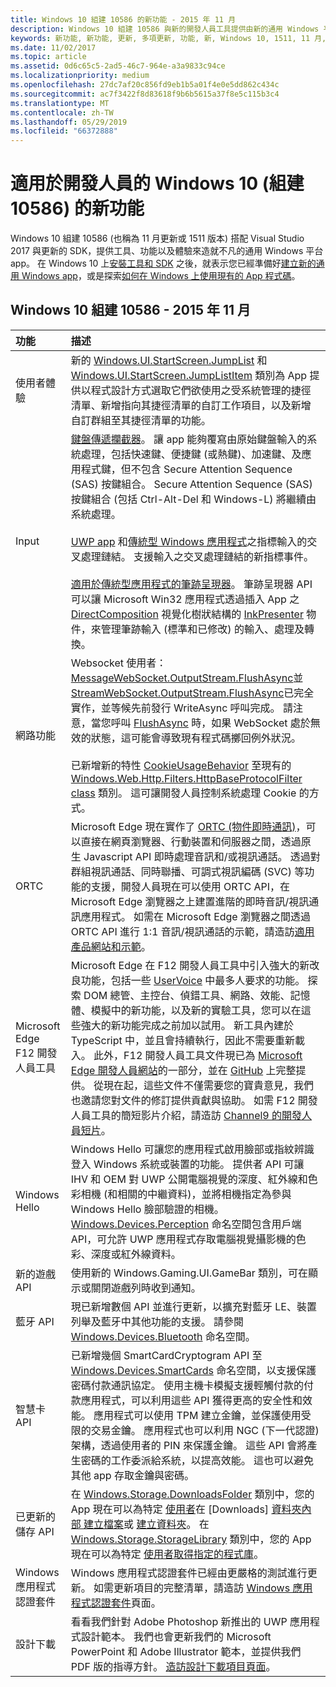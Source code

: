 ```yaml
---
title: Windows 10 組建 10586 的新功能 - 2015 年 11 月
description: Windows 10 組建 10586 與新的開發人員工具提供由新的通用 Windows 平台所提供的工具、功能及體驗。
keywords: 新功能, 新功能, 更新, 多項更新, 功能, 新, Windows 10, 1511, 11 月, 10586
ms.date: 11/02/2017
ms.topic: article
ms.assetid: 0d6c65c5-2ad5-46c7-964e-a3a9833c94ce
ms.localizationpriority: medium
ms.openlocfilehash: 27dc7af20c856fd9eb1b5a01f4e0e5dd862c434c
ms.sourcegitcommit: ac7f3422f8d83618f9b6b5615a37f8e5c115b3c4
ms.translationtype: MT
ms.contentlocale: zh-TW
ms.lasthandoff: 05/29/2019
ms.locfileid: "66372888"
---
```

# <a name="whats-new-in-windows-10-for-developers-build-10586"></a>適用於開發人員的 Windows 10 (組建 10586) 的新功能

Windows 10 組建 10586 (也稱為 11 月更新或 1511 版本) 搭配 Visual Studio 2017 與更新的 SDK，提供工具、功能以及體驗來造就不凡的通用 Windows 平台 app。 在 Windows 10 上[安裝工具和 SDK](https://go.microsoft.com/fwlink/?LinkId=821431) 之後，就表示您已經準備好[建立新的通用 Windows app](../get-started/create-uwp-apps.md)，或是探索[如何在 Windows 上使用現有的 App 程式碼](../porting/index.md)。

## <a name="windows-10-build-10586---november-2015"></a>Windows 10 組建 10586 - 2015 年 11 月

功能 | 描述
 :---- | :----
 使用者體驗 | 新的 [Windows.UI.StartScreen.JumpList](https://docs.microsoft.com/uwp/api/windows.ui.startscreen) 和 [Windows.UI.StartScreen.JumpListItem](https://docs.microsoft.com/uwp/api/windows.ui.startscreen) 類別為 App 提供以程式設計方式選取它們欲使用之受系統管理的捷徑清單、新增指向其捷徑清單的自訂工作項目，以及新增自訂群組至其捷徑清單的功能。
 Input | [鍵盤傳遞攔截器](https://docs.microsoft.com/uwp/api/windows.ui.input.keyboarddeliveryinterceptor)。 讓 app 能夠覆寫由原始鍵盤輸入的系統處理，包括快速鍵、便捷鍵 (或熱鍵)、加速鍵、及應用程式鍵，但不包含 Secure Attention Sequence (SAS) 按鍵組合。 Secure Attention Sequence (SAS) 按鍵組合 (包括 Ctrl-Alt-Del 和 Windows-L) 將繼續由系統處理。 <br /><br />[UWP app](https://docs.microsoft.com/uwp/api/windows.ui.core.corewindow) 和[傳統型 Windows 應用程式](https://msdn.microsoft.com/library/windows/desktop/hh454903(v=vs.85).aspx)之指標輸入的交叉處理鏈結。 支援輸入之交叉處理鏈結的新指標事件。 <br /><br />[適用於傳統型應用程式的筆跡呈現器](https://msdn.microsoft.com/library/windows/desktop/mt622165(v=vs.85).aspx)。 筆跡呈現器 API 可以讓 Microsoft Win32 應用程式透過插入 App 之 [DirectComposition](https://msdn.microsoft.com/library/windows/desktop/hh437371(v=vs.85).aspx) 視覺化樹狀結構的 [InkPresenter](https://docs.microsoft.com/uwp/api/Windows.UI.Input.Inking.InkPresenter) 物件，來管理筆跡輸入 (標準和已修改) 的輸入、處理及轉換。
網路功能 | Websocket 使用者：[MessageWebSocket.OutputStream.FlushAsync](https://docs.microsoft.com/uwp/api/windows.storage.streams.datawriter.flushasync)並[StreamWebSocket.OutputStream.FlushAsync](https://docs.microsoft.com/uwp/api/windows.storage.streams.datawriter.flushasync)已完全實作，並等候先前發行 WriteAsync 呼叫完成。 請注意，當您呼叫 [FlushAsync](https://docs.microsoft.com/uwp/api/windows.storage.streams.datawriter.flushasync) 時，如果 WebSocket 處於無效的狀態，這可能會導致現有程式碼擲回例外狀況。 <br /><br />已新增新的特性 [CookieUsageBehavior](https://docs.microsoft.com/uwp/api/windows.web.http.filters.httpbaseprotocolfilter) 至現有的 [Windows.Web.Http.Filters.HttpBaseProtocolFilter class](https://docs.microsoft.com/uwp/api/windows.web.http.filters.httpbaseprotocolfilter) 類別。 這可讓開發人員控制系統處理 Cookie 的方式。
ORTC | Microsoft Edge 現在實作了 [ORTC (物件即時通訊)](https://msdn.microsoft.com/library/mt433097(v=vs.85).aspx)，可以直接在網頁瀏覽器、行動裝置和伺服器之間，透過原生 Javascript API 即時處理音訊和/或視訊通話。 透過對群組視訊通話、同時聯播、可調式視訊編碼 (SVC) 等功能的支援，開發人員現在可以使用 ORTC API，在 Microsoft Edge 瀏覽器之上建置進階的即時音訊/視訊通訊應用程式。 如需在 Microsoft Edge 瀏覽器之間透過 ORTC API 進行 1:1 音訊/視訊通話的示範，請造訪[適用產品網站和示範](https://developer.microsoft.com/microsoft-edge/testdrive/demos/ortcdemo/)。
Microsoft Edge F12 開發人員工具 | Microsoft Edge 在 F12 開發人員工具中引入強大的新改良功能，包括一些 [UserVoice](https://wpdev.uservoice.com/forums/257854-microsoft-edge-developer) 中最多人要求的功能。 探索 DOM 總管、主控台、偵錯工具、網路、效能、記憶體、模擬中的新功能，以及新的實驗工具，您可以在這些強大的新功能完成之前加以試用。 新工具內建於 TypeScript 中，並且會持續執行，因此不需要重新載入。 此外，F12 開發人員工具文件現已為 [Microsoft Edge 開發人員網站](https://developer.microsoft.com/microsoft-edge/)的一部分，並在 [GitHub](https://github.com/MicrosoftEdge/MicrosoftEdge-Documentation) 上完整提供。 從現在起，這些文件不僅需要您的寶貴意見，我們也邀請您對文件的修訂提供貢獻與協助。 如需 F12 開發人員工具的簡短影片介紹，請造訪 [Channel9 的開發人員短片](https://channel9.msdn.com/Blogs/One-Dev-Minute/Microsoft-Edge-F12-tools)。
Windows Hello | Windows Hello 可讓您的應用程式啟用臉部或指紋辨識登入 Windows 系統或裝置的功能。 提供者 API 可讓 IHV 和 OEM 對 UWP 公開電腦視覺的深度、紅外線和色彩相機 (和相關的中繼資料)，並將相機指定為參與 Windows Hello 臉部驗證的相機。 [Windows.Devices.Perception](https://docs.microsoft.com/uwp/api/windows.devices.perception) 命名空間包含用戶端 API，可允許 UWP 應用程式存取電腦視覺攝影機的色彩、深度或紅外線資料。
新的遊戲 API | 使用新的 Windows.Gaming.UI.GameBar 類別，可在顯示或關閉遊戲列時收到通知。
藍牙 API | 現已新增數個 API 並進行更新，以擴充對藍牙 LE、裝置列舉及藍牙中其他功能的支援。 請參閱 [Windows.Devices.Bluetooth](https://docs.microsoft.com/uwp/api/windows.devices.bluetooth) 命名空間。
智慧卡 API | 已新增幾個 SmartCardCryptogram API 至 [Windows.Devices.SmartCards](https://docs.microsoft.com/uwp/api/windows.devices.smartcards) 命名空間，以支援保護密碼付款通訊協定。 使用主機卡模擬支援輕觸付款的付款應用程式，可以利用這些 API 獲得更高的安全性和效能。 應用程式可以使用 TPM 建立金鑰，並保護使用受限的交易金鑰。 應用程式也可以利用 NGC (下一代認證) 架構，透過使用者的 PIN 來保護金鑰。 這些 API 會將產生密碼的工作委派給系統，以提高效能。 這也可以避免其他 app 存取金鑰與密碼。
已更新的儲存 API | 在 [Windows.Storage.DownloadsFolder](https://docs.microsoft.com/uwp/api/windows.storage.downloadsfolder) 類別中，您的 App 現在可以為特定 [使用者](https://docs.microsoft.com/uwp/api/windows.system.user)在 \[Downloads\] [資料夾內部 建立檔案](https://docs.microsoft.com/uwp/api/windows.storage.downloadsfolder.createfileforuserasync)或 [建立資料夾](https://docs.microsoft.com/uwp/api/windows.storage.downloadsfolder.createfolderforuserasync)。 在 [Windows.Storage.StorageLibrary](https://docs.microsoft.com/uwp/api/windows.storage.storagelibrary) 類別中，您的 App 現在可以為特定 [使用者](https://docs.microsoft.com/uwp/api/windows.system.user)[取得指定的程式庫](https://docs.microsoft.com/uwp/api/windows.storage.storagelibrary.getlibraryforuserasync)。
Windows 應用程式認證套件 | Windows 應用程式認證套件已經由更嚴格的測試進行更新。 如需更新項目的完整清單，請造訪 [Windows 應用程式認證套件](https://developer.microsoft.com/windows/develop/app-certification-kit)頁面。
設計下載 | 看看我們針對 Adobe Photoshop 新推出的 UWP 應用程式設計範本。 我們也會更新我們的 Microsoft PowerPoint 和 Adobe Illustrator 範本，並提供我們 PDF 版的指導方針。 [造訪設計下載項目頁面](https://developer.microsoft.com/windows/design/assets)。